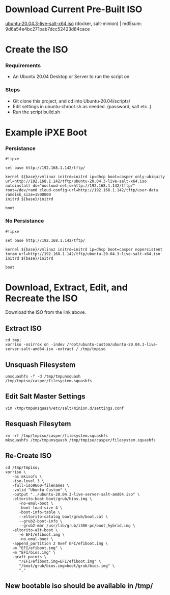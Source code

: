 # Download Current Pre-Built ISO
[ubuntu-20.04.3-live-salt-x64.iso](https://www.otherdata.com/custom-images/Ubuntu-20.04/ubuntu-20.04.3-live-salt-x64.iso) (docker, salt-minion) | md5sum: 9d6a54e4bc271bab7dcc52423d84cace

# Create the ISO
### Requirements
- An Ubuntu 20.04 Desktop or Server to run the script on
### Steps
- Git clone this project, and cd into Ubuntu-20.04/scripts/
- Edit settings in ubuntu-chroot.sh as needed. (password, salt etc..)
- Run the script build.sh

# Example iPXE Boot
### Persistance
```
#!ipxe

set base http://192.168.1.142/tftp/

kernel ${base}/vmlinuz initrd=initrd ip=dhcp boot=casper only-ubiquity url=http://192.168.1.142/tftp/ubuntu-20.04.3-live-salt-x64.iso autoinstall ds="nocloud-net;s=http://192.168.1.142/tftp/" root=/dev/ram0 cloud-config-url=http://192.168.1.142/tftp/user-data ramdisk_size=1500000
initrd ${base}/initrd

boot
```
### No Persistance
```
#!ipxe

set base http://192.168.1.142/tftp/

kernel ${base}/vmlinuz initrd=initrd ip=dhcp boot=casper nopersistent toram url=http://192.168.1.142/tftp/ubuntu-20.04.3-live-salt-x64.iso
initrd ${base}/initrd

boot
```

# Download, Extract, Edit, and Recreate the ISO

Download the ISO from the link above.

## Extract ISO
```
cd tmp;
xorriso -osirrox on -indev /root/ubuntu-custom/ubuntu-20.04.3-live-server-salt-amd64.iso -extract / /tmp/tmpiso
```

## Unsquash Filesystem
```
unsquashfs -f -d /tmp/tmpunsquash /tmp/tmpiso/casper/filesystem.squashfs
```

## Edit Salt Master Settings
```
vim /tmp/tmpunsquash/etc/salt/minion.d/settings.conf
```
## Resquash Filesytem
```
rm -rf /tmp/tmpiso/casper/filesystem.squashfs
mksquashfs /tmp/tmpunsquash /tmp/tmpiso/casper/filesystem.squashfs
```

## Re-Create ISO
```
cd /tmp/tmpiso;
xorriso \
   -as mkisofs \
   -iso-level 3 \
   -full-iso9660-filenames \
   -volid "Ubuntu Custom" \
   -output "../ubuntu-20.04.3-live-server-salt-amd64.iso" \
   -eltorito-boot boot/grub/bios.img \
      -no-emul-boot \
      -boot-load-size 4 \
      -boot-info-table \
      --eltorito-catalog boot/grub/boot.cat \
      --grub2-boot-info \
      --grub2-mbr /usr/lib/grub/i386-pc/boot_hybrid.img \
   -eltorito-alt-boot \
      -e EFI/efiboot.img \
      -no-emul-boot \
   -append_partition 2 0xef EFI/efiboot.img \
   -m "EFI/efiboot.img" \
   -m "EFI/bios.img" \
   -graft-points \
      "/EFI/efiboot.img=EFI/efiboot.img" \
      "/boot/grub/bios.img=boot/grub/bios.img" \
      "."
```
## New bootable iso should be available in /tmp/
